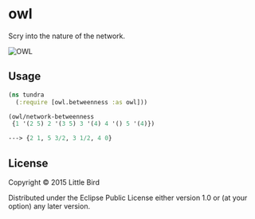 # owl

Scry into the nature of the network.

![OWL](https://raw.github.com/plexusengine/owl/master/resources/public/img/owl.jpg)

## Usage

```clj
(ns tundra
  (:require [owl.betweenness :as owl]))

(owl/network-betweenness
 {1 '(2 5) 2 '(3 5) 3 '(4) 4 '() 5 '(4)})

---> {2 1, 5 3/2, 3 1/2, 4 0}
```

## License

Copyright © 2015 Little Bird

Distributed under the Eclipse Public License either version 1.0 or (at
your option) any later version.
